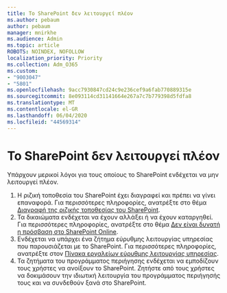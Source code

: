 ```yaml
---
title: Το SharePoint δεν λειτουργεί πλέον
ms.author: pebaum
author: pebaum
manager: mnirkhe
ms.audience: Admin
ms.topic: article
ROBOTS: NOINDEX, NOFOLLOW
localization_priority: Priority
ms.collection: Adm_O365
ms.custom:
- "9003047"
- "5801"
ms.openlocfilehash: 9acc7930847cd24c9e236cef9a6fab770889315e
ms.sourcegitcommit: 8e093114cd31141664e267a7c7b779398d5fdfa8
ms.translationtype: MT
ms.contentlocale: el-GR
ms.lasthandoff: 06/04/2020
ms.locfileid: "44569314"
---
```

# <a name="sharepoint-is-no-longer-working"></a>Το SharePoint δεν λειτουργεί πλέον

Υπάρχουν μερικοί λόγοι για τους οποίους το SharePoint ενδέχεται να μην λειτουργεί πλέον.

1. Η ριζική τοποθεσία του SharePoint έχει διαγραφεί και πρέπει να γίνει επαναφορά. Για περισσότερες πληροφορίες, ανατρέξτε στο θέμα [Διαγραφή της ριζικής τοποθεσίας του SharePoint](https://docs.microsoft.com/sharepoint/troubleshoot/sites/url-that-resides-under-root-site-collection-is-broken).
2. Τα δικαιώματα ενδέχεται να έχουν αλλάξει ή να έχουν καταργηθεί. Για περισσότερες πληροφορίες, ανατρέξτε στο θέμα [Δεν είναι δυνατή η πρόσβαση στο SharePoint Online](https://docs.microsoft.com/sharepoint/troubleshoot/sharing-and-permissions/sharepoint-online-inaccessible).
3. Ενδέχεται να υπάρχει ένα ζήτημα εύρυθμης λειτουργίας υπηρεσίας που παρουσιάζεται με το SharePoint. Για περισσότερες πληροφορίες, ανατρέξτε στον [Πίνακα εργαλείων εύρυθμης λειτουργίας υπηρεσίας](https://admin.microsoft.com/AdminPortal/Home#/servicehealth).
4. Τα ζητήματα του προγράμματος περιήγησης ενδέχεται να εμποδίζουν τους χρήστες να ανοίξουν το SharePoint. Ζητήστε από τους χρήστες να δοκιμάσουν την ιδιωτική λειτουργία του προγράμματος περιήγησής τους και να συνδεθούν ξανά στο SharePoint.
